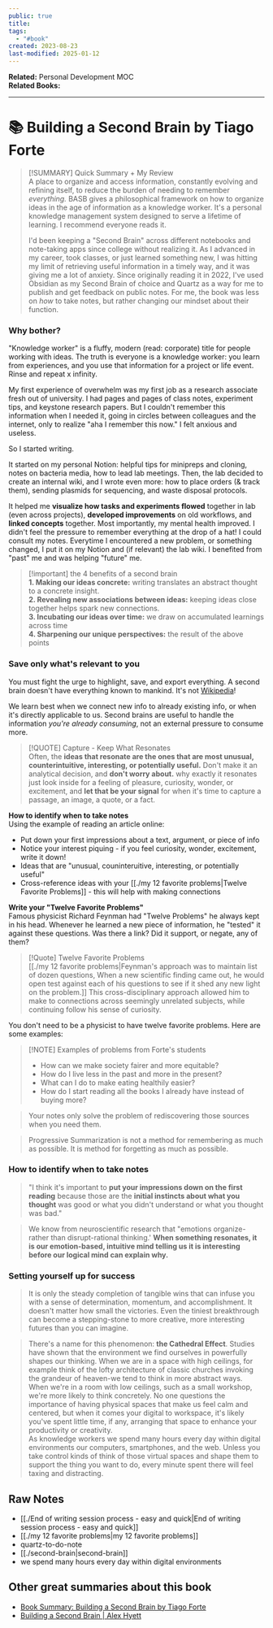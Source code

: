 ```yaml
---
public: true
title: 
tags:
  - "#book"
created: 2023-08-23
last-modified: 2025-01-12
---
```

**Related:** Personal Development MOC  
**Related Books:**   
  
---  
# 📚 Building a Second Brain by Tiago Forte  
  
> [!SUMMARY] Quick Summary + My Review  
> A place to organize and access information, constantly evolving and refining itself, to reduce the burden of needing to remember *everything.* BASB gives a philosophical framework on how to organize ideas in the age of information as a knowledge worker. It's a personal knowledge management system designed to serve a lifetime of learning. I recommend everyone reads it.  
>   
> I'd been keeping a "Second Brain" across different notebooks and note-taking apps since college without realizing it. As I advanced in my career, took classes, or just learned something new, I was hitting my limit of retrieving useful information in a timely way, and it was giving me a lot of anxiety. Since originally reading it in 2022, I've used Obsidian as my Second Brain of choice and Quartz as a way for me to publish and get feedback on public notes. For me, the book was less on *how* to take notes, but rather changing our mindset about their function.  
  
### Why bother?  
"Knowledge worker" is a fluffy, modern (read: corporate) title for people working with ideas. The truth is everyone is a knowledge worker: you learn from experiences, and you use that information for a project or life event. Rinse and repeat x infinity.  
  
My first experience of overwhelm was my first job as a research associate fresh out of university. I had pages and pages of class notes, experiment tips, and keystone research papers. But I couldn't remember this information when I needed it, going in circles between colleagues and the internet, only to realize "aha I remember this now." I felt anxious and useless.  
  
So I started writing.  
  
It started on my personal Notion: helpful tips for minipreps and cloning, notes on bacteria media, how to lead lab meetings. Then, the lab decided to create an internal wiki, and I wrote even more: how to place orders (& track them), sending plasmids for sequencing, and waste disposal protocols.  
  
It helped me **visualize how tasks and experiments flowed** together in lab (even across projects), **developed improvements** on old workflows, and **linked concepts** together. Most importantly, my mental health improved. I didn't feel the pressure to remember everything at the drop of a hat! I could consult my notes. Everytime I encountered a new problem, or something changed, I put it on my Notion and (if relevant) the lab wiki. I benefited from "past" me and was helping "future" me.  
  
> [!important] the 4 benefits of a second brain  
> **1. Making our ideas concrete:** writing translates an abstract thought to a concrete insight.  
> **2. Revealing new associations between ideas:** keeping ideas close together helps spark new connections.  
> **3. Incubating our ideas over time:** we draw on accumulated learnings across time  
> **4. Sharpening our unique perspectives:** the result of the above points  
### Save only what's relevant to you   
You must fight the urge to highlight, save, and export everything. A second brain doesn't have everything known to mankind. It's not [Wikipedia](https://en.wikipedia.org/wiki/Main_Page)!  
  
We learn best when we connect new info to already existing info, or when it's directly applicable to us. Second brains are useful to handle the information *you're already consuming*, not an external pressure to consume more.  
  
 > [!QUOTE] Capture - Keep What Resonates  
>Often, the **ideas that resonate are the ones that are most unusual, counterintuitive, interesting, or potentially useful.** Don't make it an analytical decision, and **don't worry about.** why exactly it resonates just look inside for a feeling of pleasure, curiosity, wonder, or excitement, and **let that be your signal** for when it's time to capture a passage, an image, a quote, or a fact.  
  
**How to identify when to take notes**  
Using the example of reading an article online:  
* Put down your first impressions about a text, argument, or piece of info  
* Notice your interest piquing - if you feel curiosity, wonder, excitement, write it down!  
* Ideas that are "unusual, couninteruitive, interesting, or potentially useful"  
* Cross-reference ideas with your [[./my 12 favorite problems|Twelve Favorite Problems]] - this will help with making connections  
  
**Write your "Twelve Favorite Problems"**  
Famous physicist Richard Feynman had "Twelve Problems" he always kept in his head. Whenever he learned a new piece of information, he "tested" it against these questions. Was there a link? Did it support, or negate, any of them?   
  
> [!Quote] Twelve Favorite Problems  
> [[./my 12 favorite problems|Feynman's approach was to maintain list of dozen questions, When a new scientific finding came out, he would open test against each of his questions to see if it shed any new light on the problem.]] This cross-disciplinary approach allowed him to make to connections across seemingly unrelated subjects, while continuing follow his sense of curiosity.  
  
You don't need to be a physicist to have twelve favorite problems. Here are some examples:  
  
> [!NOTE] Examples of problems from Forte's students  
> * How can we make society fairer and more equitable?  
> * How do I live less in the past and more in the present?  
> * What can I do to make eating healthily easier?  
> * How do I start reading all the books I already have instead of buying more?  
  
  
>Your notes only solve the problem of rediscovering those sources when you need them.  
  
> Progressive Summarization is not a method for remembering as much as possible. It is method for forgetting as much as possible.  
  
  
### How to identify when to take notes  
    
> "I think it's important to **put your impressions down on the first reading** because those are the **initial instincts about what you thought** was good or what you didn't understand or what you thought was bad."  
  
> We know from neuroscientific research that "emotions organize-rather than disrupt-rational thinking.' **When something resonates, it is our emotion-based, intuitive mind telling us it is interesting before our logical mind can explain why.**  
  
### Setting yourself up for success  
    
> It is only the steady completion of tangible wins that can infuse you with a sense of determination, momentum, and accomplishment. It doesn't matter how small the victories. Even the tiniest breakthrough can become a stepping-stone to more creative, more interesting futures than you can imagine.  
  
    
>There's a name for this phenomenon: **the Cathedral Effect**. Studies have shown that the environment we find ourselves in powerfully shapes our thinking. When we are in a space with high ceilings, for example think of the lofty architecture of classic churches invoking the grandeur of heaven-we tend to think in more abstract ways.   
>When we're in a room with low ceilings, such as a small workshop, we're more likely to think concretely. No one questions the importance of having physical spaces that make us feel calm and centered, but when it comes your digital to workspace, it's likely you've spent little time, if any, arranging that space to enhance your productivity or creativity.  
>As knowledge workers we spend many hours every day within digital environments our computers, smartphones, and the web. Unless you take control kinds of think of those virtual spaces and shape them to support the thing you want to do, every minute spent there will feel taxing and distracting.  
  
  
## Raw Notes  
- [[./End of writing session process - easy and quick|End of writing session process - easy and quick]]  
- [[./my 12 favorite problems|my 12 favorite problems]]  
- quartz-to-do-note  
- [[./second-brain|second-brain]]  
- we spend many hours every day within digital environments  
  
  
## Other great summaries about this book  
* [Book Summary: Building a Second Brain by Tiago Forte](https://www.samuelthomasdavies.com/book-summaries/business/building-a-second-brain/)  
* [Building a Second Brain | Alex Hyett](https://www.alexhyett.com/book-notes/building-a-second-brain/#how-this-book-changed-my-life)  
  
